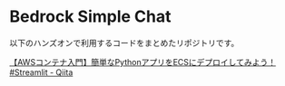 # Bedrock Simple Chat

以下のハンズオンで利用するコードをまとめたリポジトリです。

[【AWSコンテナ入門】簡単なPythonアプリをECSにデプロイしてみよう！ #Streamlit - Qiita](https://qiita.com/minorun365/items/84bef6f06e450a310a6a)
